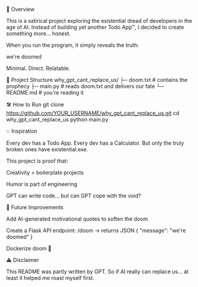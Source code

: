 🐀 Overview

This is a satirical project exploring the existential dread of developers in the age of AI. Instead of building yet another Todo App™, I decided to create something more… honest.

When you run the program, it simply reveals the truth:

we're doomed


Minimal. Direct. Relatable.

📂 Project Structure
why_gpt_cant_replace_us/
 ├─ doom.txt       # contains the prophecy
 ├─ main.py        # reads doom.txt and delivers our fate
 └─ README.md      # you're reading it

🛠️ How to Run
git clone https://github.com/YOUR_USERNAME/why_gpt_cant_replace_us.git
cd why_gpt_cant_replace_us
python main.py

💡 Inspiration

Every dev has a Todo App.
Every dev has a Calculator.
But only the truly broken ones have existential.exe.

This project is proof that:

Creativity > boilerplate projects

Humor is part of engineering

GPT can write code… but can GPT cope with the void?

🚀 Future Improvements

Add AI-generated motivational quotes to soften the doom

Create a Flask API endpoint: /doom → returns JSON { "message": "we're doomed" }

Dockerize doom 🐳

⚠️ Disclaimer

This README was partly written by GPT.
So if AI really can replace us…
at least it helped me roast myself first.
